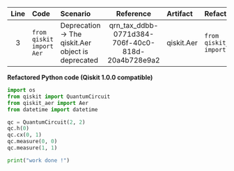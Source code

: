 | Line | Code | Scenario | Reference | Artifact | Refactoring |
| :--: | :--- | :------- | :-------: | :------- | :---------- |
| 3 | `from qiskit import Aer` | Deprecation -> The qiskit.Aer object is deprecated | qrn_tax_ddbb-0771d384-706f-40c0-818d-20a4b728e9a2 | qiskit.Aer | `from qiskit_aer import Aer` |

**Refactored Python code (Qiskit 1.0.0 compatible)**

```python
import os
from qiskit import QuantumCircuit
from qiskit_aer import Aer
from datetime import datetime

qc = QuantumCircuit(2, 2)
qc.h(0)
qc.cx(0, 1)
qc.measure(0, 0)
qc.measure(1, 1)

print("work done !")
```